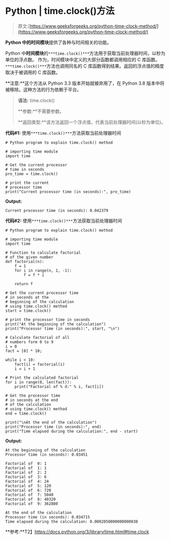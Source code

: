 # Python | time.clock()方法

> 原文:[https://www.geeksforgeeks.org/python-time-clock-method/](https://www.geeksforgeeks.org/python-time-clock-method/)

**Python 中的时间模块**提供了各种与时间相关的功能。

Python 中**时间模块**的`***time.clock()***`方法用于获取当前处理器时间，以秒为单位的浮点数。
作为，时间模块中定义的大部分函数都调用相应的 C 库函数。`***time.clock()***`方法也调用同名的 C 库函数得到结果。返回的浮点值的精度取决于被调用的 C 库函数。

**注意:**这个方法从 Python 3.3 版本开始就被弃用了，在 Python 3.8 版本中将被移除。这种方法的行为依赖于平台。

> **语法:** time.clock()
> 
> **参数:**不需要参数。
> 
> **返回类型:**该方法返回一个浮点值，代表当前处理器时间(以秒为单位)。

**代码#1:** 使用`***time.clock()***`方法获取当前处理器时间

```
# Python program to explain time.clock() method

# importing time module
import time

# Get the current processor
# time in seconds
pro_time = time.clock()

# print the current 
# processor time
print("Current processor time (in seconds):", pro_time)
```

**Output:**

```
Current processor time (in seconds): 0.042379

```

**代码#2:** 使用`***time.clock()***`方法获取当前处理器时间

```
# Python program to explain time.clock() method 

# importing time module 
import time 

# Function to calculate factorial 
# of the given number 
def factorial(n): 
    f = 1
    for i in range(n, 1, -1): 
        f = f * i 

    return f 

# Get the current processor time
# in seconds at the 
# beginning of the calculation 
# using time.clock() method 
start = time.clock() 

# print the processor time in seconds 
print("At the beginning of the calculation") 
print("Processor time (in seconds):", start, "\n") 

# Calculate factorial of all 
# numbers form 0 to 9 
i = 0
fact = [0] * 10; 

while i < 10: 
    fact[i] = factorial(i) 
    i = i + 1

# Print the calculated factorial 
for i in range(0, len(fact)): 
    print("Factorial of % d:" % i, fact[i]) 

# Get the processor time
# in seconds at the end 
# of the calculation 
# using time.clock() method 
end = time.clock() 

print("\nAt the end of the calculation") 
print("Processor time (in seconds):", end) 
print("Time elapsed during the calculation:", end - start)     
```

**Output:**

```
At the beginning of the calculation
Processor time (in seconds): 0.03451 

Factorial of  0: 1
Factorial of  1: 1
Factorial of  2: 2
Factorial of  3: 6
Factorial of  4: 24
Factorial of  5: 120
Factorial of  6: 720
Factorial of  7: 5040
Factorial of  8: 40320
Factorial of  9: 362880

At the end of the calculation
Processor time (in seconds): 0.034715
Time elapsed during the calculation: 0.0002050000000000038

```

**参考:**T2】https://docs.python.org/3/library/time.html#time.clock